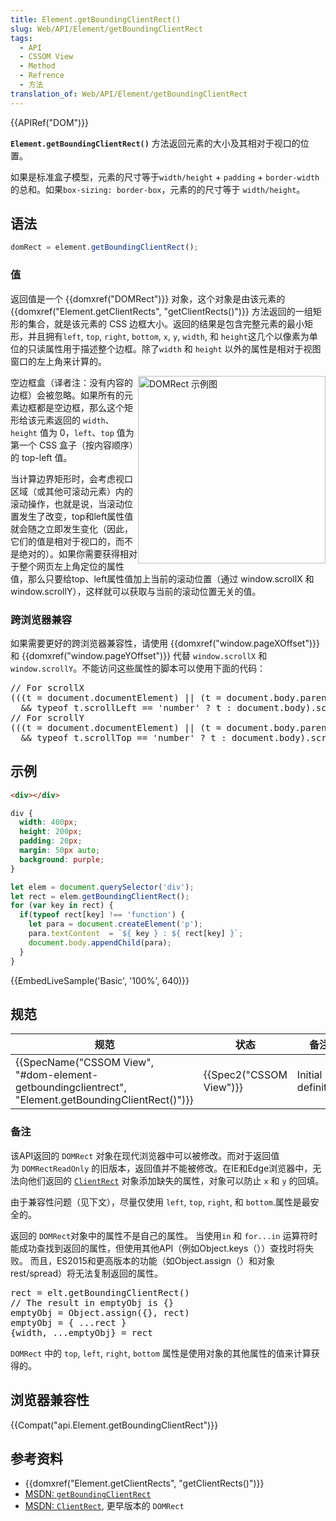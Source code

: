 ```yaml
---
title: Element.getBoundingClientRect()
slug: Web/API/Element/getBoundingClientRect
tags:
  - API
  - CSSOM View
  - Method
  - Refrence
  - 方法
translation_of: Web/API/Element/getBoundingClientRect
---
```

<div>{{APIRef("DOM")}}</div>

<p><code><strong>Element.getBoundingClientRect()</strong></code> 方法返回元素的大小及其相对于视口的位置。</p>

<p>如果是标准盒子模型，元素的尺寸等于<code>width/height</code> + <code>padding</code> + <code>border-width</code>的总和。如果<code>box-sizing: border-box</code>，元素的的尺寸等于 <code>width/height</code>。</p>

## 语法

```js
domRect = element.getBoundingClientRect();
```

### 值

<p>返回值是一个 {{domxref("DOMRect")}} 对象，这个对象是由该元素的 {{domxref("Element.getClientRects", "getClientRects()")}} 方法返回的一组矩形的集合，就是该元素的 CSS 边框大小。返回的结果是包含完整元素的最小矩形，并且拥有<code>left</code>, <code>top</code>, <code>right</code>, <code>bottom</code>, <code>x</code>, <code>y</code>, <code>width</code>, 和 <code>height</code>这几个以像素为单位的只读属性用于描述整个边框。除了<code>width</code> 和 <code>height</code> 以外的属性是相对于视图窗口的左上角来计算的。</p>

<p><img alt="DOMRect 示例图" src="https://mdn.mozillademos.org/files/15087/rect.png" style="float: right; height: 300px; width: 300px;"><span>空边框盒（译者注：没有内容的边框）会被忽略。如果所有的元素边框都是空边框，那么这个矩形给该元素返回的 </span><code>width</code><span>、</span><code>height</code><span> 值为 0，</span><code>left</code><span>、</span><code>top</code><span> 值为第一个 CSS 盒子（按内容顺序）的 top-left 值。</span></p>

<p>当计算边界矩形时，会考虑视口区域（或其他可滚动元素）内的滚动操作，也就是说，当滚动位置发生了改变，top和left属性值就会随之立即发生变化（因此，它们的值是相对于视口的，而不是绝对的）。如果你需要获得相对于整个网页左上角定位的属性值，那么只要给top、left属性值加上当前的滚动位置（通过 window.scrollX 和 window.scrollY），这样就可以获取与当前的滚动位置无关的值。</p>

<h3 id="跨浏览器兼容">跨浏览器兼容</h3>

<p>如果需要更好的跨浏览器兼容性，请使用 {{domxref("window.pageXOffset")}} 和 {{domxref("window.pageYOffset")}} 代替 <code>window.scrollX</code> 和 <code>window.scrollY</code>。不能访问这些属性的脚本可以使用下面的代码：</p>

<pre class="brush: js notranslate">// For scrollX
(((t = document.documentElement) || (t = document.body.parentNode))
  &amp;&amp; typeof t.scrollLeft == 'number' ? t : document.body).scrollLeft
// For scrollY
(((t = document.documentElement) || (t = document.body.parentNode))
  &amp;&amp; typeof t.scrollTop == 'number' ? t : document.body).scrollTop</pre>

## 示例

```html
<div></div>
```

```css
div {
  width: 400px;
  height: 200px;
  padding: 20px;
  margin: 50px auto;
  background: purple;
}
```

```js
let elem = document.querySelector('div');
let rect = elem.getBoundingClientRect();
for (var key in rect) {
  if(typeof rect[key] !== 'function') {
    let para = document.createElement('p');
    para.textContent  = `${ key } : ${ rect[key] }`;
    document.body.appendChild(para);
  }
}
```

{{EmbedLiveSample('Basic', '100%', 640)}}

<h2 id="规范">规范</h2>

<table class="standard-table">
 <thead>
  <tr>
   <th scope="col">规范</th>
   <th scope="col">状态</th>
   <th scope="col">备注</th>
  </tr>
 </thead>
 <tbody>
  <tr>
   <td>{{SpecName("CSSOM View", "#dom-element-getboundingclientrect", "Element.getBoundingClientRect()")}}</td>
   <td>{{Spec2("CSSOM View")}}</td>
   <td>Initial definition</td>
  </tr>
 </tbody>
</table>

<h3 id="备注">备注</h3>

<p>该API返回的 <code>DOMRect</code> 对象在现代浏览器中可以被修改。而对于返回值为 <code>DOMRectReadOnly</code> 的旧版本，返回值并不能被修改。在IE和Edge浏览器中，无法向他们返回的 <a href="https://msdn.microsoft.com/en-us/library/hh826029(VS.85).aspx"><code>ClientRect</code></a> 对象添加缺失的属性，对象可以防止 <code>x</code> 和 <code>y</code> 的回填。</p>

<p>由于兼容性问题（见下文），尽量仅使用 <code>left</code>, <code>top</code>, <code>right</code>, 和 <code>bottom</code>.属性是最安全的。</p>

<p>返回的 <code>DOMRect</code>对象中的属性不是自己的属性。 当使用<code>in</code> 和 <code>for...in</code> 运算符时能成功查找到返回的属性，但使用其他API（例如Object.keys（））查找时将失败。 而且，ES2015和更高版本的功能（如Object.assign（）和对象rest/spread）将无法复制返回的属性。</p>

<pre class="brush: js notranslate">rect = elt.getBoundingClientRect()
// The result in emptyObj is {}
emptyObj = Object.assign({}, rect)
emptyObj = { ...rect }
{width, ...emptyObj} = rect
</pre>

<p><code>DOMRect</code> 中的 <code>top</code>, <code>left</code>, <code>right</code>, <code>bottom</code> 属性是使用对象的其他属性的值来计算获得的。</p>

<h2 id="浏览器兼容性">浏览器兼容性</h2>



<div>{{Compat("api.Element.getBoundingClientRect")}}</div>

<h2 id="参考资料">参考资料</h2>

<ul>
 <li>{{domxref("Element.getClientRects", "getClientRects()")}}</li>
 <li><a href="https://msdn.microsoft.com/en-us/library/ms536433(VS.85).aspx">MSDN: <code>getBoundingClientRect</code></a></li>
 <li><a href="https://msdn.microsoft.com/en-us/library/hh826029(VS.85).aspx">MSDN: <code>ClientRect</code></a>, 更早版本的 <code>DOMRect</code></li>
</ul>
